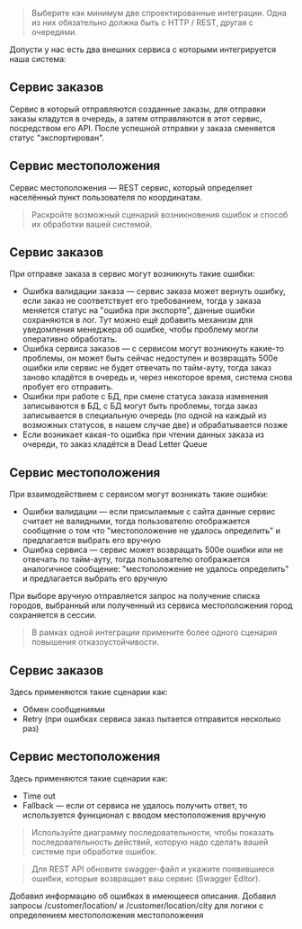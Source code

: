 >Выберите как минимум две спроектированные интеграции. Одна из них обязательно должна быть с HTTP / REST, другая с очередями.

Допусти у нас есть два внешних сервиса с которыми интегрируется наша система:

## Сервис заказов

Сервис в который отправляются созданные заказы, для отправки заказы кладутся в очередь, а затем отправляются в этот сервис, посредством его API. После успешной отправки у заказа сменяется статус "экспортирован".

## Сервис местоположения

Сервис местоположения — REST сервис, который определяет населённый пункт пользователя по координатам.

>Раскройте возможный сценарий возникновения ошибок и способ их обработки вашей системой.

## Сервис заказов

При отправке заказа в сервис могут возникнуть такие ошибки:

* Ошибка валидации заказа — сервис заказа может вернуть ошибку, если заказ не соответствует его требованием, тогда у заказа меняется статус на "ошибка при экспорте", данные ошибки сохраняются в лог. Тут можно ещё добавить механизм для уведомления менеджера об ошибке, чтобы проблему могли оперативно обработать.
* Ошибка сервиса заказов — с сервисом могут возникнуть какие-то проблемы, он может быть сейчас недоступен и возвращать 500е ошибки или сервис не будет отвечать по тайм-ауту, тогда заказ заново кладётся в очередь и, через некоторое время, система снова пробует его отправить.
* Ошибки при работе с БД, при смене статуса заказа изменения записываются в БД, с БД могут быть проблемы, тогда заказ записывается в специальную очередь (по одной на каждый из возможных статусов, в нашем случае две) и обрабатывается позже
* Если возникает какая-то ошибка при чтении данных заказа из очереди, то заказ кладётся в Dead Letter Queue

## Сервис местоположения

При взаимодействием с сервисом могут возникать такие ошибки:

* Ошибки валидации — если присылаемые с сайта данные сервис считает не валидными, тогда пользователю отображается сообщение о том что "местоположение не удалось определить" и предлагается выбрать его вручную
* Ошибка сервиса — сервис может возвращать 500е ошибки или не отвечать по тайм-ауту, тогда пользователю отображается аналогичное сообщение: "местоположение не удалось определить" и предлагается выбрать его вручную

При выборе вручную отправляется запрос на получение списка городов, выбранный или полученный из сервиса местоположения город сохраняется в сессии.

>В рамках одной интеграции примените более одного сценария повышения отказоустойчивости.

## Сервис заказов

Здесь применяются такие сценарии как:

* Обмен сообщениями
* Retry (при ошибках сервиса заказ пытается отправится несколько раз)

## Сервис местоположения

Здесь применяются такие сценарии как:

* Time out
* Fallback — если от сервиса не удалось получить ответ, то используется функционал с вводом местоположения вручную

>Используйте диаграмму последовательности, чтобы показать последовательность действий, которую надо сделать вашей системе при обработке ошибок.

>Для REST API обновите swagger-файл и укажите появившиеся ошибки, которые возвращает ваш сервис (Swagger Editor).

Добавил информацию об ошибках в имеющееся описания. Добавил запросы /customer/location/ и /customer/location/city для логики с определением местоположения местоположения
